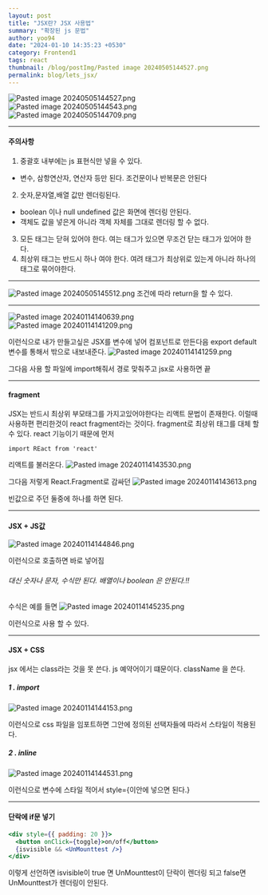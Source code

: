 ```yaml
---
layout: post
title: "JSX란? JSX 사용법"
summary: "확장된 js 문법"
author: yoo94
date: "2024-01-10 14:35:23 +0530"
category: Frontend1
tags: react
thumbnail: /blog/postImg/Pasted image 20240505144527.png
permalink: blog/lets_jsx/
---
```


<img src="/blog/postImg/Pasted image 20240505144527.png" alt="Pasted image 20240505144527.png" style="max-width:100%;">
<img src="/blog/postImg/Pasted image 20240505144543.png" alt="Pasted image 20240505144543.png" style="max-width:100%;">
<img src="/blog/postImg/Pasted image 20240505144709.png" alt="Pasted image 20240505144709.png" style="max-width:100%;">

---

#### 주의사항

1. 중괄호 내부에는 js 표현식만 넣을 수 있다.

- 변수, 삼항연산자, 연산자 등만 된다. 조건문이나 반복문은 안된다

2. 숫자,문자열,배열 값만 렌더링된다.

- boolean 이나 null undefined 값은 화면에 렌더링 안된다.
- 객체도 값을 넣은게 아니라 객체 자체를 그대로 렌더링 할 수 없다.

3. 모든 태그는 닫혀 있어야 한다. 여는 태그가 있으면 무조건 닫는 태그가 있어야 한다.
4. 최상위 태그는 반드시 하나 여야 한다. 여려 태그가 최상위로 있는게 아니라 하나의 태그로 묶어야한다.

---

<img src="/blog/postImg/Pasted image 20240505145512.png" alt="Pasted image 20240505145512.png" style="max-width:100%;">
조건에 따라 return을 할 수 있다.

---

<img src="/blog/postImg/Pasted image 20240114140639.png" alt="Pasted image 20240114140639.png" style="max-width:100%;">
<img src="/blog/postImg/Pasted image 20240114141209.png" alt="Pasted image 20240114141209.png" style="max-width:100%;">

이런식으로 내가 만들고싶은 JSX를 변수에 넣어 컴포넌트로 만든다음
export default 변수를 통해서 밖으로 내보내준다.
<img src="/blog/postImg/Pasted image 20240114141259.png" alt="Pasted image 20240114141259.png" style="max-width:100%;">

그다음 사용 할 파일에 import해줘서 경로 맞춰주고
jsx로 사용하면 끝

---

#### fragment

JSX는 반드시 최상위 부모태그를 가지고있어야한다는 리액트 문법이 존재한다.
이럴때 사용하편 편리한것이 react fragment라는 것이다.
fragment로 최상위 태그를 대체 할 수 있다.
react 기능이기 때문에 먼저

```
import REact from 'react'
```

리액트를 불러온다.
<img src="/blog/postImg/Pasted image 20240114143530.png" alt="Pasted image 20240114143530.png" style="max-width:100%;">

그다음 저렇게 React.Fragment로 감싸던
<img src="/blog/postImg/Pasted image 20240114143613.png" alt="Pasted image 20240114143613.png" style="max-width:100%;">

빈값으로 주던 둘중에 하나를 하면 된다.

---

#### JSX + JS값

<img src="/blog/postImg/Pasted image 20240114144846.png" alt="Pasted image 20240114144846.png" style="max-width:100%;">

이런식으로 호출하면 바로 넣어짐

###### 대신 숫자나 문자, 수식만 된다. 배열이나 boolean 은 안된다.!!

수식은 예를 들면
<img src="/blog/postImg/Pasted image 20240114145235.png" alt="Pasted image 20240114145235.png" style="max-width:100%;">

이런식으로 사용 할 수 있다.

---

#### JSX + CSS

jsx 에서는 class라는 것을 못 쓴다. js 예약어이기 떄문이다.
className 을 쓴다.

##### 1 . import

<img src="/blog/postImg/Pasted image 20240114144153.png" alt="Pasted image 20240114144153.png" style="max-width:100%;">

이런식으로 css 파일을 임포트하면 그안에 정의된 선택자들에 따라서 스타일이 적용된다.

##### 2 . inline

<img src="/blog/postImg/Pasted image 20240114144531.png" alt="Pasted image 20240114144531.png" style="max-width:100%;">

이런식으로 변수에 스타일 적어서 style={이안에 넣으면 된다.}

---

#### 단락에 if문 넣기

```jsx
<div style={{ padding: 20 }}>
  <button onClick={toggle}>on/off</button>
  {isvisible && <UnMounttest />}
</div>
```

이렇게 선언하면 isvisible이 true 면 UnMounttest이 단락이 렌더링 되고
false면 UnMounttest가 렌더링이 안된다.
